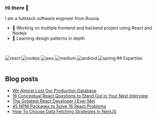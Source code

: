 ### Hi there 👋

I am a fullstack software engineer from Russia.
- 🔭 Working on multiple frontend and backend project using React and Nodejs
- 🌱 Learning design patterns in depth
<br>
<!-- ## Connect with me
[<img align="left" alt="linked-in" src="https://img.shields.io/badge/linkedin-%230077B5.svg?&style=for-the-badge&logo=linkedin&logoColor=white" />](https://www.linkedin.com/in/mohammad-faisal-2665b5134)
[<img align="left" alt="medium" src="https://img.shields.io/badge/medium-%2312100E.svg?&style=for-the-badge&logo=medium&logoColor=white" />](https://56faisal.medium.com/)
[<img align="left" alt="stack-overflow" src="https://img.shields.io/badge/stack%20overflow-FE7A16?logo=stack-overflow&logoColor=white&style=for-the-badge" />](https://stackoverflow.com/users/5379437/mohammad-faisal)
[<img align="left" alt="facebook" src="https://img.shields.io/badge/facebook-%231877F2.svg?&style=for-the-badge&logo=facebook&logoColor=white" />](https://www.facebook.com/56faisal/)
[<img align="left" alt="twitter" src="https://img.shields.io/badge/twitter-%231DA1F2.svg?&style=for-the-badge&logo=twitter&logoColor=white" />](https://twitter.com/Mohamma88766694)
<br> -->
<br>
## Expertise
<img align="left" alt="react" src="https://img.shields.io/badge/react%20-%2320232a.svg?&style=for-the-badge&logo=react&logoColor=%2361DAFB" />
<img align="left" alt="nodejs" src="https://img.shields.io/badge/node.js%20-%2343853D.svg?&style=for-the-badge&logo=node.js&logoColor=white" />
<img align="left" alt="aws" src="https://img.shields.io/badge/Amazon%20AWS-%23232F3E?logo=amazon-aws&logoColor=white&style=for-the-badge" />
<img align="left" alt="medium" src="https://img.shields.io/badge/postgres-%23316192.svg?&style=for-the-badge&logo=postgresql&logoColor=white" />
<img align="left" alt="android" src="https://img.shields.io/badge/Android-3DDC84?logo=android&logoColor=white&style=for-the-badge" />
<img align="left" alt="spring" src="https://img.shields.io/badge/spring%20-%236DB33F.svg?&style=for-the-badge&logo=spring&logoColor=white" />
<br>
<br>

## Blog posts
<!-- BLOG-POST-LIST:START -->
- [We Almost  Lost Our Production Database](https://javascript.plainenglish.io/we-almost-lost-our-production-database-268b90aac282?source=rss-fe04a352a811------2)
- [16 Conceptual React Questions to Stand Out in Your Next Interview](https://javascript.plainenglish.io/16-conceptual-react-questions-to-stand-out-in-your-next-interview-4b0e9c7f8186?source=rss-fe04a352a811------2)
- [The Greatest React Developer I Ever Met](https://javascript.plainenglish.io/the-greatest-react-developer-i-ever-met-1e58df22bb71?source=rss-fe04a352a811------2)
- [45 NPM Packages to Solve 16 React Problems](https://javascript.plainenglish.io/45-npm-packages-to-solve-16-react-problems-a9ab18946224?source=rss-fe04a352a811------2)
- [How To Choose Data Fetching Strategies In NextJS](https://betterprogramming.pub/how-to-choose-data-fetching-strategies-in-nextjs-dadabf45e562?source=rss-fe04a352a811------2)
<!-- BLOG-POST-LIST:END --

<!--
**tddgit/tddgit** is a ✨ _special_ ✨ repository because its `README.md` (this file) appears on your GitHub profile.

Here are some ideas to get you started:

- 🔭 I’m currently working on ...
- 🌱 I’m currently learning ...
- 👯 I’m looking to collaborate on ...
- 🤔 I’m looking for help with ...
- 💬 Ask me about ...
- 📫 How to reach me: ...
- 😄 Pronouns: ...
- ⚡ Fun fact: ...
-->
